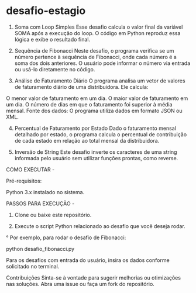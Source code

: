 # desafio-estagio
 
1. Soma com Loop Simples
Esse desafio calcula o valor final da variável SOMA após a execução do loop. O código em Python reproduz essa lógica e exibe o resultado final.

2. Sequência de Fibonacci
Neste desafio, o programa verifica se um número pertence à sequência de Fibonacci, onde cada número é a soma dos dois anteriores. O usuário pode informar o número via entrada ou usá-lo diretamente no código.

3. Análise de Faturamento Diário
O programa analisa um vetor de valores de faturamento diário de uma distribuidora. Ele calcula:

O menor valor de faturamento em um dia.
O maior valor de faturamento em um dia.
O número de dias em que o faturamento foi superior à média mensal.
Fonte dos dados: O programa utiliza dados em formato JSON ou XML.

4. Percentual de Faturamento por Estado
Dado o faturamento mensal detalhado por estado, o programa calcula o percentual de contribuição de cada estado em relação ao total mensal da distribuidora.

5. Inversão de String
Este desafio inverte os caracteres de uma string informada pelo usuário sem utilizar funções prontas, como reverse.




COMO EXECUTAR -

Pré-requisitos:

Python 3.x instalado no sistema.

PASSOS PARA EXECUÇÃO -

1. Clone ou baixe este repositório.

2. Execute o script Python relacionado ao desafio que você deseja rodar.

° Por exemplo, para rodar o desafio de Fibonacci:

python desafio_fibonacci.py

Para os desafios com entrada do usuário, insira os dados conforme solicitado no terminal.

Contribuições
Sinta-se à vontade para sugerir melhorias ou otimizações nas soluções. Abra uma issue ou faça um fork do repositório.